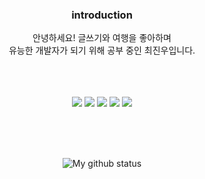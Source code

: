 


<div align=center>

  ### introduction
   
안녕하세요! 
글쓰기와 여행을 좋아하며<br>
유능한 개발자가 되기 위해 공부 중인 최진우입니다.<br>

<br><br><br>
<img src="https://img.shields.io/badge/HTML5-E34F26?style=flat-square&logo=HTML5&logoColor=white"/></a>
<img src="https://img.shields.io/badge/CSS3-1572B6?style=flat-square&logo=CSS3&logoColor=white"/></a>
<img src="https://img.shields.io/badge/JavaScript-F7DF1E?style=flat-square&logo=JavaScript&logoColor=white"/></a>
<img src="https://img.shields.io/badge/-ReactJs-61DAFB?logo=react&logoColor=white&style=flat"/></a>
<img src="https://img.shields.io/badge/Node.js-339933?style=flat-square&logo=Node.js&logoColor=white"/></a>


<br><br><br>

![My github status](https://github-readme-stats.vercel.app/api?username=jingoworld&show_icons=vue-dark&theme=vue-dark) 

<!-- -->

</div>
